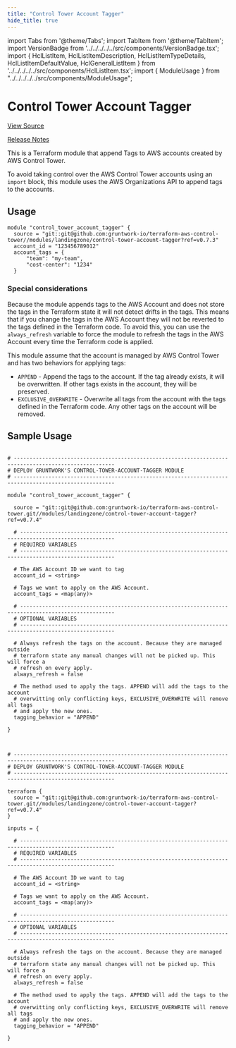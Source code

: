```yaml
---
title: "Control Tower Account Tagger"
hide_title: true
---
```


import Tabs from '@theme/Tabs';
import TabItem from '@theme/TabItem';
import VersionBadge from '../../../../../src/components/VersionBadge.tsx';
import { HclListItem, HclListItemDescription, HclListItemTypeDetails, HclListItemDefaultValue, HclGeneralListItem } from '../../../../../src/components/HclListItem.tsx';
import { ModuleUsage } from "../../../../../src/components/ModuleUsage";

<VersionBadge repoTitle="Control Tower" version="0.7.4" lastModifiedVersion="0.7.4"/>

# Control Tower Account Tagger

<a href="https://github.com/gruntwork-io/terraform-aws-control-tower/tree/v0.7.4/modules/landingzone/control-tower-account-tagger" className="link-button" title="View the source code for this module in GitHub.">View Source</a>

<a href="https://github.com/gruntwork-io/terraform-aws-control-tower/releases/tag/v0.7.4" className="link-button" title="Release notes for only versions which impacted this module.">Release Notes</a>

This is a Terraform module that append Tags to AWS accounts created by AWS Control Tower.

To avoid taking control over the AWS Control Tower accounts using an `import` block,
this module uses the AWS Organizations API to append tags to the accounts.

## Usage

```hcl
module "control_tower_account_tagger" {
  source = "git::git@github.com:gruntwork-io/terraform-aws-control-tower//modules/landingzone/control-tower-account-tagger?ref=v0.7.3"
  account_id = "123456789012"
  account_tags = {
      "team": "my-team",
      "cost-center": "1234"
  }
```

### Special considerations

Because the module appends tags to the AWS Account and does not store the tags in the Terraform state
it will not detect drifts in the tags. This means that if you change the tags in the AWS Account
they will not be reverted to the tags defined in the Terraform code. To avoid this, you can use the
`always_refresh` variable to force the module to refresh the tags in the AWS Account every time the
Terraform code is applied.

This module assume that the account is managed by AWS Control Tower and has two behaviors for applying tags:

*   `APPEND` - Append the tags to the account. If the tag already exists, it will be overwritten.
    If other tags exists in the account, they will be preserved.
*   `EXCLUSIVE_OVERWRITE` - Overwrite all tags from the account with the tags defined in the Terraform code.
    Any other tags on the account will be removed.

## Sample Usage

<Tabs>
<TabItem value="terraform" label="Terraform" default>

```hcl title="main.tf"

# ------------------------------------------------------------------------------------------------------
# DEPLOY GRUNTWORK'S CONTROL-TOWER-ACCOUNT-TAGGER MODULE
# ------------------------------------------------------------------------------------------------------

module "control_tower_account_tagger" {

  source = "git::git@github.com:gruntwork-io/terraform-aws-control-tower.git//modules/landingzone/control-tower-account-tagger?ref=v0.7.4"

  # ----------------------------------------------------------------------------------------------------
  # REQUIRED VARIABLES
  # ----------------------------------------------------------------------------------------------------

  # The AWS Account ID we want to tag
  account_id = <string>

  # Tags we want to apply on the AWS Account.
  account_tags = <map(any)>

  # ----------------------------------------------------------------------------------------------------
  # OPTIONAL VARIABLES
  # ----------------------------------------------------------------------------------------------------

  # Always refresh the tags on the account. Because they are managed outside
  # terraform state any manual changes will not be picked up. This will force a
  # refresh on every apply.
  always_refresh = false

  # The method used to apply the tags. APPEND will add the tags to the account
  # overwitting only conflicting keys, EXCLUSIVE_OVERWRITE will remove all tags
  # and apply the new ones.
  tagging_behavior = "APPEND"

}


```

</TabItem>
<TabItem value="terragrunt" label="Terragrunt" default>

```hcl title="terragrunt.hcl"

# ------------------------------------------------------------------------------------------------------
# DEPLOY GRUNTWORK'S CONTROL-TOWER-ACCOUNT-TAGGER MODULE
# ------------------------------------------------------------------------------------------------------

terraform {
  source = "git::git@github.com:gruntwork-io/terraform-aws-control-tower.git//modules/landingzone/control-tower-account-tagger?ref=v0.7.4"
}

inputs = {

  # ----------------------------------------------------------------------------------------------------
  # REQUIRED VARIABLES
  # ----------------------------------------------------------------------------------------------------

  # The AWS Account ID we want to tag
  account_id = <string>

  # Tags we want to apply on the AWS Account.
  account_tags = <map(any)>

  # ----------------------------------------------------------------------------------------------------
  # OPTIONAL VARIABLES
  # ----------------------------------------------------------------------------------------------------

  # Always refresh the tags on the account. Because they are managed outside
  # terraform state any manual changes will not be picked up. This will force a
  # refresh on every apply.
  always_refresh = false

  # The method used to apply the tags. APPEND will add the tags to the account
  # overwitting only conflicting keys, EXCLUSIVE_OVERWRITE will remove all tags
  # and apply the new ones.
  tagging_behavior = "APPEND"

}


```

</TabItem>
</Tabs>


<!-- ##DOCS-SOURCER-START
{
  "originalSources": [
    "https://github.com/gruntwork-io/terraform-aws-control-tower/tree/v0.7.4/modules/control-tower-account-tagger/readme.md",
    "https://github.com/gruntwork-io/terraform-aws-control-tower/tree/v0.7.4/modules/control-tower-account-tagger/variables.tf",
    "https://github.com/gruntwork-io/terraform-aws-control-tower/tree/v0.7.4/modules/control-tower-account-tagger/outputs.tf"
  ],
  "sourcePlugin": "module-catalog-api",
  "hash": "0cb855f3dbf4b104de0cfb3886c27218"
}
##DOCS-SOURCER-END -->
